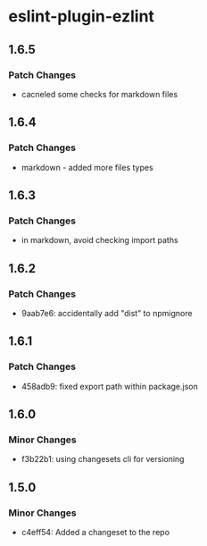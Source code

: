 # eslint-plugin-ezlint

## 1.6.5

### Patch Changes

- cacneled some checks for markdown files

## 1.6.4

### Patch Changes

- markdown - added more files types

## 1.6.3

### Patch Changes

- in markdown, avoid checking import paths

## 1.6.2

### Patch Changes

- 9aab7e6: accidentally add "dist" to npmignore

## 1.6.1

### Patch Changes

- 458adb9: fixed export path within package.json

## 1.6.0

### Minor Changes

- f3b22b1: using changesets cli for versioning

## 1.5.0

### Minor Changes

- c4eff54: Added a changeset to the repo
